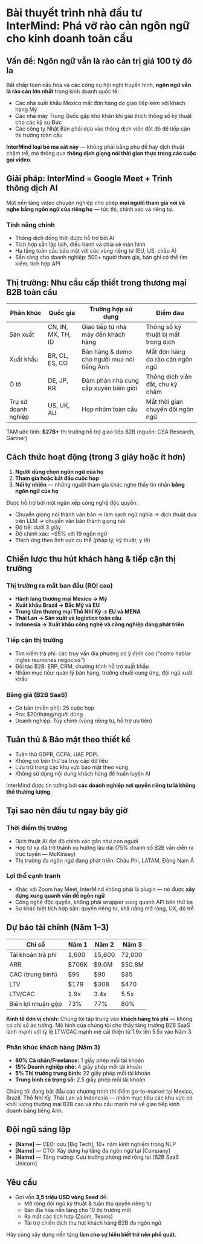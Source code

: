 # Bài thuyết trình nhà đầu tư InterMind: Phá vỡ rào cản ngôn ngữ cho kinh doanh toàn cầu <Badge type="success" text="updated" />

## Vấn đề: Ngôn ngữ vẫn là rào cản trị giá 100 tỷ đô la

Bất chấp toàn cầu hóa và các công cụ hội nghị truyền hình, **ngôn ngữ vẫn là rào cản lớn nhất** trong kinh doanh quốc tế:

- Các nhà xuất khẩu Mexico mất đơn hàng do giao tiếp kém với khách hàng Mỹ
- Các nhà máy Trung Quốc gặp khó khăn khi giải thích thông số kỹ thuật cho các kỹ sư Đức
- Các công ty Nhật Bản phải dựa vào thông dịch viên đắt đỏ để tiếp cận thị trường toàn cầu

**InterMind loại bỏ ma sát này** — không phải bằng phụ đề hay dịch thuật chậm trễ, mà thông qua **thông dịch giọng nói thời gian thực trong các cuộc gọi video**.

## Giải pháp: InterMind = Google Meet + Trình thông dịch AI

Một nền tảng video chuyên nghiệp cho phép **mọi người tham gia nói và nghe bằng ngôn ngữ của riêng họ** — tức thì, chính xác và riêng tư.

### Tính năng chính

- Thông dịch đồng thời được hỗ trợ bởi AI
- Tích hợp sẵn lập lịch, điều hành và chia sẻ màn hình
- Hạ tầng toàn cầu bảo mật với các vùng riêng tư (EU, US, châu Á)
- Sẵn sàng cho doanh nghiệp: 500+ người tham gia, bản ghi có thể tìm kiếm, tích hợp API

## Thị trường: Nhu cầu cấp thiết trong thương mại B2B toàn cầu

| Phân khúc      | Quốc gia           | Trường hợp sử dụng                       | Điểm đau                            |
| -------------- | ------------------ | ---------------------------------------- | ----------------------------------- |
| Sản xuất       | CN, IN, MX, TH, ID | Giao tiếp từ nhà máy đến khách hàng      | Thông số kỹ thuật bị mất trong dịch |
| Xuất khẩu      | BR, CL, ES, CO     | Bán hàng & demo cho người mua nói tiếng Anh | Mất đơn hàng do rào cản ngôn ngữ    |
| Ô tô          | DE, JP, KR         | Đàm phán nhà cung cấp xuyên biên giới    | Thông dịch viên đắt, chu kỳ chậm    |
| Trụ sở doanh nghiệp | US, UK, AU    | Họp nhóm toàn cầu                        | Mất thời gian chuyển đổi ngôn ngữ   |

TAM ước tính: **$27B+** thị trường hỗ trợ giao tiếp B2B (nguồn: CSA Research, Gartner)

## Cách thức hoạt động (trong 3 giây hoặc ít hơn)

1. **Người dùng chọn ngôn ngữ của họ**
2. **Tham gia hoặc bắt đầu cuộc họp**
3. **Nói tự nhiên** — những người tham gia khác nghe thấy tin nhắn **bằng ngôn ngữ của họ**

Được hỗ trợ bởi một ngăn xếp công nghệ độc quyền:

- Chuyển giọng nói thành văn bản → làm sạch ngữ nghĩa → dịch thuật dựa trên LLM → chuyển văn bản thành giọng nói
- Độ trễ: dưới 3 giây
- Độ chính xác: ~95% với 19 ngôn ngữ
- Thích ứng theo lĩnh vực cụ thể (pháp lý, kỹ thuật, y tế)

## Chiến lược thu hút khách hàng & tiếp cận thị trường

### Thị trường ra mắt ban đầu (ROI cao)

- **Hành lang thương mại Mexico → Mỹ**
- **Xuất khẩu Brazil → Bắc Mỹ và EU**
- **Trung tâm thương mại Thổ Nhĩ Kỳ → EU và MENA**
- **Thái Lan → Sản xuất và logistics toàn cầu**
- **Indonesia → Xuất khẩu công nghệ và công nghiệp đang phát triển**

### Tiếp cận thị trường

- Tìm kiếm trả phí: các truy vấn địa phương có ý định cao ("como hablar ingles reuniones negocios")
- Đối tác B2B: ERP, CRM, chương trình hỗ trợ xuất khẩu
- Nhắm mục tiêu: quản lý bán hàng, trưởng chuỗi cung ứng, đội ngũ xuất khẩu

### Bảng giá (B2B SaaS)

- Cơ bản (miễn phí): 25 cuộc họp
- Pro: $20/tháng/người dùng
- Doanh nghiệp: Tùy chỉnh (vùng riêng tư, hỗ trợ ưu tiên)

## Tuân thủ & Bảo mật theo thiết kế

- Tuân thủ GDPR, CCPA, UAE PDPL
- Không có bên thứ ba truy cập dữ liệu
- Lưu trữ trong các khu vực bảo mật theo vùng
- Không sử dụng nội dung khách hàng để huấn luyện AI

InterMind được tin tưởng bởi **các doanh nghiệp nơi quyền riêng tư là không thể thương lượng**.

## Tại sao nên đầu tư ngay bây giờ

### Thời điểm thị trường

- Dịch thuật AI đạt độ chính xác gần như con người
- Họp từ xa đã trở thành xu hướng lâu dài (75% doanh số B2B vẫn diễn ra trực tuyến — McKinsey)
- Thị trường đa ngôn ngữ đang phát triển: Châu Phi, LATAM, Đông Nam Á

### Lợi thế cạnh tranh

- Khác với Zoom hay Meet, InterMind không phải là plugin — nó được **xây dựng xung quanh vấn đề ngôn ngữ**
- Công nghệ độc quyền, không phải wrapper xung quanh API bên thứ ba
- Sự khác biệt tích hợp sẵn: quyền riêng tư, khả năng mở rộng, UX, độ trễ

## Dự báo tài chính (Năm 1–3)

| Chỉ số          | Năm 1  | Năm 2  | Năm 3  |
| --------------- | ------ | ------ | ------ |
| Tài khoản trả phí | 1,600  | 15,600 | 72,000 |
| ARR             | $706K  | $9.0M  | $50.8M |
| CAC (trung bình) | $95    | $90    | $85    |
| LTV             | $179   | $308   | $470   |
| LTV/CAC         | 1.9x   | 3.4x   | 5.5x   |
| Biên lợi nhuận gộp | 73%    | 77%    | 80%    |

**Kinh tế đơn vị chính:** Chúng tôi tập trung vào **khách hàng trả phí** — không có chỉ số ảo tưởng. Mô hình của chúng tôi cho thấy tăng trưởng B2B SaaS lành mạnh với tỷ lệ LTV/CAC mạnh mẽ cải thiện từ 1.9x lên 5.5x vào Năm 3.

### Phân khúc khách hàng (Năm 3)

- **80% Cá nhân/Freelance:** 1 giấy phép mỗi tài khoản
- **15% Doanh nghiệp nhỏ:** 4 giấy phép mỗi tài khoản
- **5% Thị trường trung bình:** 22 giấy phép mỗi tài khoản
- **Trung bình có trọng số:** 2.5 giấy phép mỗi tài khoản

Chúng tôi đang bắt đầu các chương trình thí điểm go-to-market tại Mexico, Brazil, Thổ Nhĩ Kỳ, Thái Lan và Indonesia — nhắm mục tiêu các khu vực có khối lượng thương mại B2B cao và nhu cầu mạnh mẽ về giao tiếp kinh doanh bằng tiếng Anh.

## Đội ngũ sáng lập

- **[Name]** — CEO: cựu [Big Tech], 10+ năm kinh nghiệm trong NLP
- **[Name]** — CTO: Xây dựng hạ tầng đa ngôn ngữ tại [Company]
- **[Name]** — Tăng trưởng: Cựu trưởng phòng mở rộng tại [B2B SaaS Unicorn]

## Yêu cầu

- Gọi vốn **3,5 triệu USD vòng Seed** để:
  - Mở rộng đội ngũ kỹ thuật & tuân thủ quyền riêng tư
  - Bản địa hóa nền tảng cho 10 thị trường mới
  - Ra mắt các tích hợp (Zoom, Teams)
  - Tài trợ chiến dịch thu hút khách hàng B2B đa ngôn ngữ

Hãy cùng xây dựng nền tảng **làm cho sự hiểu biết trở nên phổ quát.**